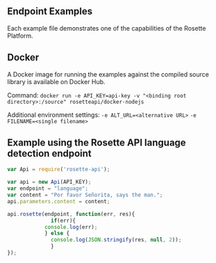 ## Endpoint Examples

Each example file demonstrates one of the capabilities of the Rosette Platform.

## Docker ##
A Docker image for running the examples against the compiled source library is available on Docker Hub.

Command: `docker run -e API_KEY=api-key -v "<binding root directory>:/source" rosetteapi/docker-nodejs`

Additional environment settings:
`-e ALT_URL=<alternative URL>`
`-e FILENAME=<single filename>`

## Example using the Rosette API language detection endpoint
```javascript
var Api = require('rosette-api');

var api = new Api(API_KEY);
var endpoint = "language";
var content = "Por favor Señorita, says the man.";
api.parameters.content = content;

api.rosette(endpoint, function(err, res){
		      if(err){
			console.log(err);
			} else {
			  console.log(JSON.stringify(res, null, 2));
			  }
});
```